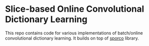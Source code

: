 # Slice-based Online Convolutional Dictionary Learning

This repo contains code for various implementations of batch/online convolutional dictionary learning.  It builds on top of [sporco](http://brendt.wohlberg.net/software/SPORCO/) library.
